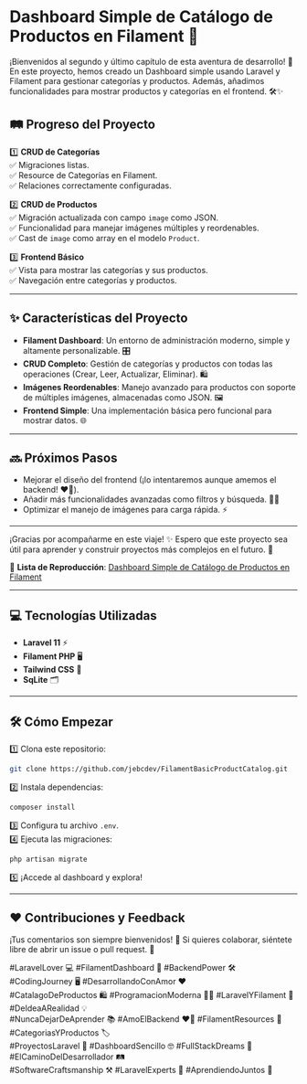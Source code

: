 # Dashboard Simple de Catálogo de Productos en Filament 🚀  

¡Bienvenidos al segundo y último capítulo de esta aventura de desarrollo! 🌟 En este proyecto, hemos creado un Dashboard simple usando Laravel y Filament para gestionar categorías y productos. Además, añadimos funcionalidades para mostrar productos y categorías en el frontend. 🛠️✨  

## 🛤️ **Progreso del Proyecto**  

1️⃣ **CRUD de Categorías**  
✅ Migraciones listas.  
✅ Resource de Categorías en Filament.  
✅ Relaciones correctamente configuradas.  

2️⃣ **CRUD de Productos**  
✅ Migración actualizada con campo `image` como JSON.  
✅ Funcionalidad para manejar imágenes múltiples y reordenables.  
✅ Cast de `image` como array en el modelo `Product`.  

3️⃣ **Frontend Básico**  
✅ Vista para mostrar las categorías y sus productos.  
✅ Navegación entre categorías y productos.  

---

## ✨ **Características del Proyecto**  
- **Filament Dashboard**: Un entorno de administración moderno, simple y altamente personalizable. 🎛️  
- **CRUD Completo**: Gestión de categorías y productos con todas las operaciones (Crear, Leer, Actualizar, Eliminar). 🛍️  
- **Imágenes Reordenables**: Manejo avanzado para productos con soporte de múltiples imágenes, almacenadas como JSON. 🖼️  
- **Frontend Simple**: Una implementación básica pero funcional para mostrar datos. 🌐  

---

## 🔜 **Próximos Pasos**  
- Mejorar el diseño del frontend (¡lo intentaremos aunque amemos el backend! ❤️‍🔥).  
- Añadir más funcionalidades avanzadas como filtros y búsqueda. 🕵️‍♂️  
- Optimizar el manejo de imágenes para carga rápida. ⚡  

---

¡Gracias por acompañarme en este viaje! ✨ Espero que este proyecto sea útil para aprender y construir proyectos más complejos en el futuro. 🌟  

🎥 **Lista de Reproducción**: [Dashboard Simple de Catálogo de Productos en Filament](https://www.youtube.com/playlist?list=PLek3UYLkoPpwPhisrw01mJpbTu5vSqOaE)  

---

## 💻 **Tecnologías Utilizadas**  
- **Laravel 11** ⚡  
- **Filament PHP** 🖥️  
- **Tailwind CSS** 🎨  
- **SqLite** 🗂️  

---

## 🛠️ **Cómo Empezar**  
1️⃣ Clona este repositorio:  
```bash  
git clone https://github.com/jebcdev/FilamentBasicProductCatalog.git  
```  
2️⃣ Instala dependencias:  
```bash  
composer install  
```  
3️⃣ Configura tu archivo `.env`.  
4️⃣ Ejecuta las migraciones:  
```bash  
php artisan migrate  
```  
5️⃣ ¡Accede al dashboard y explora!  

---

## ❤️ **Contribuciones y Feedback**  
¡Tus comentarios son siempre bienvenidos! 🤝 Si quieres colaborar, siéntete libre de abrir un issue o pull request. 🙌  

#LaravelLover 💻  #FilamentDashboard 🚀  #BackendPower 🛠️  #CodingJourney 🖥️  #DesarrollandoConAmor ❤️  
#CatalagoDeProductos 🛍️  #ProgramacionModerna 🧑‍💻  #LaravelYFilament 🎨  #DeIdeaARealidad 💡  
#NuncaDejarDeAprender 📚  #AmoElBackend ❤️‍🔥  #FilamentResources 🌟  #CategoriasYProductos 🏷️  
#ProyectosLaravel 🚀  #DashboardSencillo 🤓  #FullStackDreams 🌈  #ElCaminoDelDesarrollador 🛤️  
#SoftwareCraftsmanship ⚒️  #LaravelExperts 🌟  #AprendiendoJuntos 🤝 